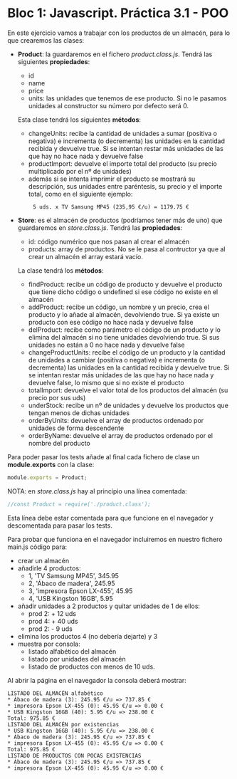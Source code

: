 # Bloc 1: Javascript. Práctica 3.1 - POO
En este ejercicio vamos a trabajar con los productos de un almacén, para lo que crearemos las clases:
- **Product**: la guardaremos en el fichero _product.class.js_. Tendrá las siguientes **propiedades**:
  - id
  - name
  - price
  - units: las unidades que tenemos de ese producto. Si no le pasamos unidades al constructor su número por defecto será 0.
  
  Esta clase tendrá los siguientes **métodos**:
  - changeUnits: recibe la cantidad  de unidades a sumar (positiva o negativa) e incrementa (o decrementa) las unidades en la cantidad recibida y devuelve true. Si se intentan restar más unidades de las que hay no hace nada y devuelve false
  - productImport: devuelve el importe total del producto (su precio multiplicado por el nº de unidades)
  - además si se intenta imprimir el producto se mostrará su descripción, sus unidades entre paréntesis, su precio y el importe total, como en el siguiente ejemplo:
```
        5 uds. x TV Samsung MP45 (235,95 €/u) = 1179.75 €
```
- **Store**: es el almacén de productos (podríamos tener más de uno) que guardaremos en _store.class.js_. Tendrá las **propiedades**:
  -  id: código numérico que nos pasan al crear el almacén
  -  products: array de productos. No se le pasa al contructor ya que al crear un almacén el array estará vacío.
  
  La clase tendrá los **métodos**:
  - findProduct: recibe un código de producto y devuelve el producto que tiene dicho código o undefined si ese código no existe en el almacén
  - addProduct: recibe un código, un nombre y un precio, crea el producto y lo añade al almacén, devolviendo true. Si ya existe un producto con ese código no hace nada y devuelve false
  - delProduct: recibe como parámetro el código de un producto y lo elimina del almacén si no tiene unidades devolviendo true. Si sus unidades no están a 0 no hace nada y devuelve false
  - changeProductUnits: recibe el código de un producto y la cantidad de unidades a cambiar (positiva o negativa) e incrementa (o decrementa) las unidades en la cantidad recibida y devuelve true. Si se intentan restar más unidades de las que hay no hace nada y devuelve false, lo mismo que si no existe el producto
  - totalImport: devuelve el valor total de los productos del almacén (su precio por sus uds)
  - underStock: recibe un nº de unidades y devuelve los productos que tengan menos de dichas unidades
  - orderByUnits: devuelve el array de productos ordenado por unidades de forma descendente
  - orderByName: devuelve el array de productos ordenado por el nombre del producto

Para poder pasar los tests añade al final cada fichero de clase un **module.exports** con la clase:
```javascript
module.exports = Product;
```

NOTA: en _store.class.js_ hay al principio una línea comentada:
```javascript
//const Product = require('./product.class');
```
Esta línea debe estar comentada para que funcione en el navegador y descomentada para pasar los tests.

Para probar que funciona en el navegador incluiremos en nuestro fichero main.js código para:
- crear un almacén
- añadirle 4 productos:
  - 1, 'TV Samsung MP45', 345.95
  - 2, 'Ábaco de madera', 245.95
  - 3, 'impresora Epson LX-455', 45.95
  - 4, 'USB Kingston 16GB', 5.95
- añadir unidades a 2 productos y quitar unidades de 1 de ellos:
  - prod 2: + 12 uds
  - prod 4: + 40 uds
  - prod 2: - 9 uds
- elimina los productos 4 (no debería dejarte) y 3
- muestra por consola:
  - listado alfabético del almacén
  - listado por unidades del almacén
  - listado de productos con menos de 10 uds.

Al abrir la página en el navegador la consola deberá mostrar:
```
LISTADO DEL ALMACÉN alfabético
* Ábaco de madera (3): 245.95 €/u => 737.85 €
* impresora Epson LX-455 (0): 45.95 €/u => 0.00 €
* USB Kingston 16GB (40): 5.95 €/u => 238.00 €
Total: 975.85 €
LISTADO DEL ALMACÉN por existencias
* USB Kingston 16GB (40): 5.95 €/u => 238.00 €
* Ábaco de madera (3): 245.95 €/u => 737.85 €
* impresora Epson LX-455 (0): 45.95 €/u => 0.00 €
Total: 975.85 €
LISTADO DE PRODUCTOS CON POCAS EXISTENCIAS
* Ábaco de madera (3): 245.95 €/u => 737.85 €
* impresora Epson LX-455 (0): 45.95 €/u => 0.00 €
```
